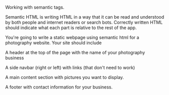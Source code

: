 Working with semantic tags.


Semantic HTML is writing HTML in a way that it can be read and understood by both people and internet readers or search bots. Correctly written HTML should indicate what each part is relative to the rest of the app.

You're going to write a static webpage using semantic html for a photography website. Your site should include

A header at the top of the page with the name of your photography business

A side navbar (right or left) with links (that don't need to work)

A main content section with pictures you want to display.

A footer with contact information for your business.

